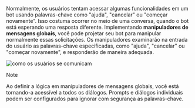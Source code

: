 Normalmente, os usuários tentam acessar algumas funcionalidades em um bot usando palavras-chave como "ajuda", "cancelar" ou "começar novamente". Isso costuma ocorrer no meio de uma conversa, quando o bot está esperando uma resposta diferente. Implementando **manipuladores de mensagens globais**, você pode projetar seu bot para manipular normalmente essas solicitações.
Os manipuladores examinarão na entrada do usuário as palavras-chave especificadas, como "ajuda", "cancelar" ou "começar novamente", e responderão de maneira adequada. 

![como os usuários se comunicam](~/media/designing-bots/capabilities/trigger-actions.png)

> [!NOTE]
> Ao definir a lógica em manipuladores de mensagens globais, você está tornando-a acessível a todos os diálogos. Prompts e diálogos individuais podem ser configurados para ignorar com segurança as palavras-chave.

